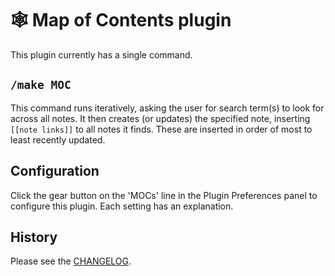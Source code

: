 # 🕸 Map of Contents plugin

This plugin currently has a single command.

## `/make MOC`
This command runs iteratively, asking the user for search term(s) to look for across all notes. It then creates (or updates) the specified note, inserting `[[note links]]` to all notes it finds.  These are inserted in order of most to least recently updated.

## Configuration
Click the gear button on the 'MOCs' line in the Plugin Preferences panel to configure this plugin. Each setting has an explanation.

## History
Please see the [CHANGELOG](CHANGELOG.md).
